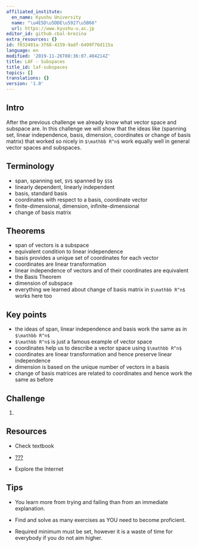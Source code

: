 ```yaml
---
affiliated_institute:
  en_name: Kyushu University
  name: "\u4E5D\u5DDE\u5927\u5B66"
  url: https://www.kyushu-u.ac.jp
editor_id: github.cbal-brezina
extra_resources: {}
id: f032401a-3f68-4159-9adf-6499f76d115a
language: en
modified: '2019-11-26T08:36:07.404214Z'
title: LAF - Subspaces
title_id: laf-subspaces
topics: []
translations: {}
version: '1.0'
---
```


## Intro

After the previous challenge we already know what vector space and subspace are. In this challenge we will show that the ideas like (spanning set, linear independence, basis, dimension, coordinates or change of basis matrix) that worked so nicely in `$\mathbb R^n$` work equally well in general vector spaces and subspaces. 


## Terminology

- span, spanning set, `$V$` spanned by `$S$`
- linearly dependent, linearly independent
- basis, standard basis
- coordinates with respect to a basis, coordinate vector
- finite-dimensional, dimension, infinite-dimensional
- change of basis matrix

 

## Theorems

- span of vectors is a subspace
- equivalent condition to linear independence
- basis provides a unique set of coordinates for each vector
- coordinates are linear transformation
- linear independence of vectors and of their coordinates are equivalent
- the Basis Theorem 
- dimension of subspace
- everything we learned about change of basis matrix in `$\mathbb R^n$` works here too


## Key points


- the ideas of span, linear independence and basis work the same as in `$\mathbb R^n$`
- `$\mathbb R^n$` is just a famous example of vector space
- coordinates help us to describe a vector space using `$\mathbb R^n$`
- coordinates are linear transformation and hence preserve linear independence
- dimension is based on the unique number of vectors in a basis
- change of basis matrices are related to coordinates and hence work the same as before




## Challenge

1. 


## Resources

- Check textbook

- [???](???)
 



- Explore the Internet

## Tips


- You learn more from trying and failing than from an immediate explanation.

- Find and solve as many exercises as YOU need to become proficient.

- Required minimum must be set, however it is a waste of time for everybody if you do not aim higher.






